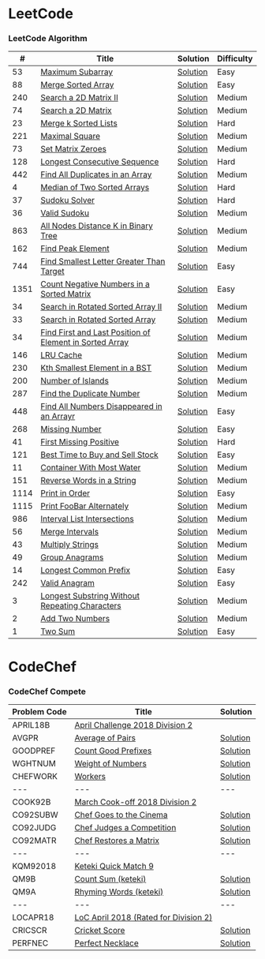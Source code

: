 LeetCode
========

### LeetCode Algorithm


| # | Title | Solution | Difficulty |
|---| ----- | -------- | ---------- |
|53|[Maximum Subarray](https://leetcode.com/problems/maximum-subarray/) | [Solution](./src/main/java/com/leetcode/pankajmahato/algorithms/easy/_53_Maximum_Subarray.java)|Easy|
|88|[Merge Sorted Array](https://leetcode.com/problems/merge-sorted-array/) | [Solution](./src/main/java/com/leetcode/pankajmahato/algorithms/easy/_88_Merge_Sorted_Array.java)|Easy|
|240|[Search a 2D Matrix II](https://leetcode.com/problems/search-a-2d-matrix-ii/) | [Solution](./src/main/java/com/leetcode/pankajmahato/algorithms/medium/_240_Search_a_2D_Matrix_II.java)|Medium|
|74|[Search a 2D Matrix](https://leetcode.com/problems/search-a-2d-matrix/) | [Solution](./src/main/java/com/leetcode/pankajmahato/algorithms/medium/_74_Search_a_2D_Matrix.java)|Medium|
|23|[Merge k Sorted Lists](https://leetcode.com/problems/merge-k-sorted-lists/) | [Solution](./src/main/java/com/leetcode/pankajmahato/algorithms/hard/_23_Merge_k_Sorted_Lists.java)|Hard|
|221|[Maximal Square](https://leetcode.com/problems/maximal-square/) | [Solution](./src/main/java/com/leetcode/pankajmahato/algorithms/medium/_221_Maximal_Square.java)|Medium|
|73|[Set Matrix Zeroes](https://leetcode.com/problems/set-matrix-zeroes/) | [Solution](./src/main/java/com/leetcode/pankajmahato/algorithms/medium/_73_Set_Matrix_Zeroes.java)|Medium|
|128|[Longest Consecutive Sequence](https://leetcode.com/problems/longest-consecutive-sequence/) | [Solution](./src/main/java/com/leetcode/pankajmahato/algorithms/hard/_128_Longest_Consecutive_Sequence.java)|Hard|
|442|[Find All Duplicates in an Array](https://leetcode.com/problems/find-all-duplicates-in-an-array/) | [Solution](./src/main/java/com/leetcode/pankajmahato/algorithms/medium/_442_Find_All_Duplicates_in_an_Array.java)|Medium|
|4|[Median of Two Sorted Arrays](https://leetcode.com/problems/median-of-two-sorted-arrays/) | [Solution](./src/main/java/com/leetcode/pankajmahato/algorithms/hard/_4_Median_of_Two_Sorted_Arrays.java)|Hard|
|37|[Sudoku Solver](https://leetcode.com/problems/sudoku-solver/) | [Solution](./src/main/java/com/leetcode/pankajmahato/algorithms/hard/_37_Sudoku_Solver.java)|Hard|
|36|[Valid Sudoku](https://leetcode.com/problems/valid-sudoku/) | [Solution](./src/main/java/com/leetcode/pankajmahato/algorithms/medium/_36_Valid_Sudoku.java)|Medium|
|863|[All Nodes Distance K in Binary Tree](https://leetcode.com/problems/all-nodes-distance-k-in-binary-tree/) | [Solution](./src/main/java/com/leetcode/pankajmahato/algorithms/medium/_863_All_Nodes_Distance_K_in_Binary_Tree.java)|Medium|
|162|[Find Peak Element](https://leetcode.com/problems/find-peak-element/) | [Solution](./src/main/java/com/leetcode/pankajmahato/algorithms/medium/_162_Find_Peak_Element.java)|Medium|
|744|[Find Smallest Letter Greater Than Target](https://leetcode.com/problems/find-smallest-letter-greater-than-target/) | [Solution](./src/main/java/com/leetcode/pankajmahato/algorithms/easy/_744_Find_Smallest_Letter_Greater_Than_Target.java)|Easy|
|1351|[Count Negative Numbers in a Sorted Matrix](https://leetcode.com/problems/count-negative-numbers-in-a-sorted-matrix/) | [Solution](./src/main/java/com/leetcode/pankajmahato/algorithms/easy/_1351_Count_Negative_Numbers_in_a_Sorted_Matrix.java)|Easy|
|34|[Search in Rotated Sorted Array II](https://leetcode.com/problems/search-in-rotated-sorted-array-ii/) | [Solution](./src/main/java/com/leetcode/pankajmahato/algorithms/medium/_81_Search_in_Rotated_Sorted_Array_II.java)|Medium|
|33|[Search in Rotated Sorted Array](https://leetcode.com/problems/search-in-rotated-sorted-array/) | [Solution](./src/main/java/com/leetcode/pankajmahato/algorithms/medium/_33_Search_in_Rotated_Sorted_Array.java)|Medium|
|34|[Find First and Last Position of Element in Sorted Array](https://leetcode.com/problems/find-first-and-last-position-of-element-in-sorted-array/) | [Solution](./src/main/java/com/leetcode/pankajmahato/algorithms/medium/_34_Find_First_and_Last_Position_of_Element_in_Sorted_Array.java)|Medium|
|146|[LRU Cache](https://leetcode.com/problems/lru-cache/) | [Solution](./src/main/java/com/leetcode/pankajmahato/algorithms/medium/_146_LRU_Cache.java)|Medium|
|230|[Kth Smallest Element in a BST](https://leetcode.com/problems/kth-smallest-element-in-a-bst/) | [Solution](./src/main/java/com/leetcode/pankajmahato/algorithms/medium/_230_Kth_Smallest_Element_in_a_BST.java)|Medium|
|200|[Number of Islands](https://leetcode.com/problems/number-of-islands/) | [Solution](./src/main/java/com/leetcode/pankajmahato/algorithms/medium/_200_Number_of_Islands.java)|Medium|
|287|[Find the Duplicate Number](https://leetcode.com/problems/find-the-duplicate-number/) | [Solution](./src/main/java/com/leetcode/pankajmahato/algorithms/medium/_287_Find_the_Number.java)|Medium|
|448|[Find All Numbers Disappeared in an Arrayr](https://leetcode.com/problems/find-all-numbers-disappeared-in-an-array/) | [Solution](./src/main/java/com/leetcode/pankajmahato/algorithms/easy/_448_Find_All_Numbers_Disappeared_in_an_Array.java)|Easy|
|268|[Missing Number](https://leetcode.com/problems/missing-number/) | [Solution](./src/main/java/com/leetcode/pankajmahato/algorithms/easy/_268_Missing_Number.java)|Easy|
|41|[First Missing Positive](https://leetcode.com/problems/first-missing-positive/) | [Solution](./src/main/java/com/leetcode/pankajmahato/algorithms/hard/_41_First_Missing_Positive.java)|Hard|
|121|[Best Time to Buy and Sell Stock](https://leetcode.com/problems/best-time-to-buy-and-sell-stock/) | [Solution](./src/main/java/com/leetcode/pankajmahato/algorithms/easy/_121_Best_Time_to_Buy_and_Sell_Stock.java)|Easy|
|11|[Container With Most Water](https://leetcode.com/problems/container-with-most-water/) | [Solution](./src/main/java/com/leetcode/pankajmahato/algorithms/medium/_11_Container_With_Most_Water.java)|Medium|
|151|[Reverse Words in a String](https://leetcode.com/problems/reverse-words-in-a-string/) | [Solution](./src/main/java/com/leetcode/pankajmahato/algorithms/medium/_151_Reverse_Words_in_a_String.java)|Medium|
|1114|[Print in Order](https://leetcode.com/problems/print-in-order/) | [Solution](./src/main/java/com/leetcode/pankajmahato/algorithms/easy/_1114_Print_in_Order.java)|Easy|
|1115|[Print FooBar Alternately](https://leetcode.com/problems/print-foobar-alternately/) | [Solution](./src/main/java/com/leetcode/pankajmahato/algorithms/medium/_1115_Print_FooBar_Alternately.java)|Medium|
|986|[Interval List Intersections](https://leetcode.com/problems/interval-list-intersections/) | [Solution](./src/main/java/com/leetcode/pankajmahato/algorithms/medium/_986_Interval_List_Intersections.java)|Medium|
|56|[Merge Intervals](https://leetcode.com/problems/merge-intervals/) | [Solution](./src/main/java/com/leetcode/pankajmahato/algorithms/medium/_56_Merge_Intervals.java)|Medium|
|43|[Multiply Strings](https://leetcode.com/problems/multiply-strings/) | [Solution](./src/main/java/com/leetcode/pankajmahato/algorithms/medium/_43_Multiply_Strings.java)|Medium|
|49|[Group Anagrams](https://leetcode.com/problems/group-anagrams/) | [Solution](./src/main/java/com/leetcode/pankajmahato/algorithms/medium/_49_Group_Anagrams.java)|Medium|
|14|[Longest Common Prefix](https://leetcode.com/problems/longest-common-prefix/) | [Solution](./src/main/java/com/leetcode/pankajmahato/algorithms/easy/_14_Longest_Common_Prefix.java)|Easy|
|242|[Valid Anagram](https://leetcode.com/problems/valid-anagram/) | [Solution](./src/main/java/com/leetcode/pankajmahato/algorithms/easy/_242_Valid_Anagram.java)|Easy|
|3|[Longest Substring Without Repeating Characters](https://leetcode.com/problems/longest-substring-without-repeating-characters/) | [Solution](./src/main/java/com/leetcode/pankajmahato/algorithms/medium/_3_Longest_Substring_Without_Repeating_Characters.java)|Medium|
|2|[Add Two Numbers](https://leetcode.com/problems/add-two-numbers/) | [Solution](./src/main/java/com/leetcode/pankajmahato/algorithms/medium/_2_Add_Two_Numbers.java)|Medium|
|1|[Two Sum](https://leetcode.com/problems/two-sum/) | [Solution](./src/main/java/com/leetcode/pankajmahato/algorithms/easy/_1_Two_Sum.java)|Easy|


CodeChef
========

### CodeChef Compete


|Problem Code | Title | Solution |
|---| ----- | -------- |
|APRIL18B|[April Challenge 2018 Division 2](https://www.codechef.com/APRIL18B) ||
|AVGPR|[Average of Pairs](https://www.codechef.com/APRIL18B/problems/AVGPR) | [Solution](src/main/java/com/codechef/pankajmahato/compete/april18b/AverageOfPairs.java)|
|GOODPREF|[Count Good Prefixes](https://www.codechef.com/APRIL18B/problems/GOODPREF) | [Solution](src/main/java/com/codechef/pankajmahato/compete/april18b/GoodPrefix.java)|
|WGHTNUM|[Weight of Numbers](https://www.codechef.com/APRIL18B/problems/WGHTNUM) | [Solution](src/main/java/com/codechef/pankajmahato/compete/april18b/WeightOfNumbers.java)|
|CHEFWORK|[Workers](https://www.codechef.com/APRIL18B/problems/CHEFWORK) | [Solution](src/main/java/com/codechef/pankajmahato/compete/april18b/Workers.java)|
|---|---|---|
|COOK92B|[March Cook-off 2018 Division 2](https://www.codechef.com/COOK92B) ||
|CO92SUBW|[Chef Goes to the Cinema](https://www.codechef.com/COOK92B/problems/CO92SUBW) | [Solution](src/main/java/com/codechef/pankajmahato/compete/cook92b/ChefCinema.java)|
|CO92JUDG|[Chef Judges a Competition](https://www.codechef.com/COOK92B/problems/CO92JUDG) | [Solution](src/main/java/com/codechef/pankajmahato/compete/cook92b/ChefJudge.java)|
|CO92MATR|[Chef Restores a Matrix](https://www.codechef.com/COOK92B/problems/CO92MATR) | [Solution](src/main/java/com/codechef/pankajmahato/compete/cook92b/ChefMatrix.java)|
|---|---|---|
|KQM92018|[Keteki Quick Match 9](https://www.codechef.com/KQM92018) ||
|QM9B|[Count Sum (keteki)](https://www.codechef.com/KQM92018/problems/QM9B) | [Solution](src/main/java/com/codechef/pankajmahato/compete/kqm92018/CountSum.java)|
|QM9A|[Rhyming Words (keteki)](https://www.codechef.com/KQM92018/problems/QM9A) | [Solution](src/main/java/com/codechef/pankajmahato/compete/kqm92018/RhymingWords.java)|
|---|---|---|
|LOCAPR18|[LoC April 2018 (Rated for Division 2)](https://www.codechef.com/LOCAPR18) ||
|CRICSCR|[Cricket Score](https://www.codechef.com/LOCAPR18/problems/CRICSCR) | [Solution](src/main/java/com/codechef/pankajmahato/compete/locapr18/CricketScore.java)|
|PERFNEC|[Perfect Necklace](https://www.codechef.com/LOCAPR18/problems/PERFNEC) | [Solution](src/main/java/com/codechef/pankajmahato/compete/locapr18/PerfectNecklace.java)|
